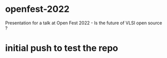 # openfest-2022
Presentation for a talk at Open Fest 2022 - Is the future of VLSI open source ?

# initial push to test the repo
